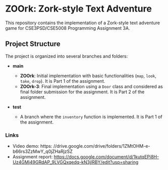 # ZOOrk: Zork-style Text Adventure

This repository contains the implementation of a Zork-style text adventure game for CSE3PSD/CSE5008 Programming Assignment 3A.

## Project Structure

The project is organized into several branches and folders:

- **main**
  - **ZOOrk**: Initial implementation with basic functionalities (`map`, `look`, `take`, `drop`). It is Part 1 of the assignment.
  - **ZOOrk-3**: Final implementation using a `Door` class and considered as final folder submission for the assignment. It is Part 2 of the assignment.

- **test**
  - A branch where the `inventory` function is implemented. It is Part 1 of the assignment.

### Links
  - Video demo: https:  //drive.google.com/drive/folders/1ZMtOHM-e-b66rs3ZzMwY_q0jZHaRjzSZ
  - Assignment report:  https://docs.google.com/document/d/1kutqEPi8H-Uz4GMj49GRdAP_9LVGQxqedq-kN3jlRBY/edit?usp=sharing

